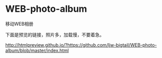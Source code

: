 # WEB-photo-album
移动WEB相册

下面是预览的链接，照片多，加载慢，不要着急。

http://htmlpreview.github.io/?https://github.com/ljw-bigtail/WEB-photo-album/blob/master/index.html
